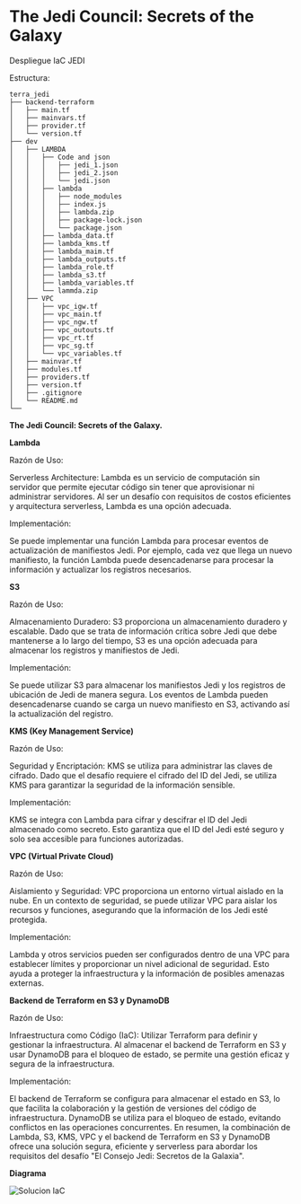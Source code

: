 # The Jedi Council: Secrets of the Galaxy

Despliegue IaC JEDI

Estructura:

```console
terra_jedi
├── backend-terraform
│   ├── main.tf
│   ├── mainvars.tf
│   ├── provider.tf
│   └── version.tf
├── dev
│   ├── LAMBDA
│   │   ├── Code and json
│   │   │   ├── jedi_1.json
│   │   │   ├── jedi_2.json
│   │   │   └── jedi.json
│   │   ├── lambda
│   │   │   ├── node_modules
│   │   │   ├── index.js
│   │   │   ├── lambda.zip
│   │   │   ├── package-lock.json
│   │   │   └── package.json
│   │   ├── lambda_data.tf
│   │   ├── lambda_kms.tf
│   │   ├── lambda_maim.tf
│   │   ├── lambda_outputs.tf
│   │   ├── lambda_role.tf
│   │   ├── lambda_s3.tf
│   │   ├── lambda_variables.tf
│   │   └── lammda.zip
│   ├── VPC
│   │   ├── vpc_igw.tf
│   │   ├── vpc_main.tf
│   │   ├── vpc_ngw.tf
│   │   ├── vpc_outouts.tf
│   │   ├── vpc_rt.tf
│   │   ├── vpc_sg.tf
│   │   └── vpc_variables.tf
│   ├── mainvar.tf
│   ├── modules.tf
│   ├── providers.tf
│   ├── version.tf
│   ├── .gitignore
│   └── README.md
└──
```

**The Jedi Council: Secrets of the Galaxy.**

**Lambda**

Razón de Uso:

Serverless Architecture: Lambda es un servicio de computación sin servidor que permite ejecutar código sin tener que aprovisionar ni administrar servidores. Al ser un desafío con requisitos de costos eficientes y arquitectura serverless, Lambda es una opción adecuada.

Implementación:

Se puede implementar una función Lambda para procesar eventos de actualización de manifiestos Jedi. Por ejemplo, cada vez que llega un nuevo manifiesto, la función Lambda puede desencadenarse para procesar la información y actualizar los registros necesarios.

**S3**

Razón de Uso:

Almacenamiento Duradero: S3 proporciona un almacenamiento duradero y escalable. Dado que se trata de información crítica sobre Jedi que debe mantenerse a lo largo del tiempo, S3 es una opción adecuada para almacenar los registros y manifiestos de Jedi.

Implementación:

Se puede utilizar S3 para almacenar los manifiestos Jedi y los registros de ubicación de Jedi de manera segura. Los eventos de Lambda pueden desencadenarse cuando se carga un nuevo manifiesto en S3, activando así la actualización del registro.

**KMS (Key Management Service)**

Razón de Uso:

Seguridad y Encriptación: KMS se utiliza para administrar las claves de cifrado. Dado que el desafío requiere el cifrado del ID del Jedi, se utiliza KMS para garantizar la seguridad de la información sensible.

Implementación:

KMS se integra con Lambda para cifrar y descifrar el ID del Jedi almacenado como secreto. Esto garantiza que el ID del Jedi esté seguro y solo sea accesible para funciones autorizadas.

**VPC (Virtual Private Cloud)**

Razón de Uso:

Aislamiento y Seguridad: VPC proporciona un entorno virtual aislado en la nube. En un contexto de seguridad, se puede utilizar VPC para aislar los recursos y funciones, asegurando que la información de los Jedi esté protegida.

Implementación:

Lambda y otros servicios pueden ser configurados dentro de una VPC para establecer límites y proporcionar un nivel adicional de seguridad. Esto ayuda a proteger la infraestructura y la información de posibles amenazas externas.

**Backend de Terraform en S3 y DynamoDB**

Razón de Uso:

Infraestructura como Código (IaC): Utilizar Terraform para definir y gestionar la infraestructura. Al almacenar el backend de Terraform en S3 y usar DynamoDB para el bloqueo de estado, se permite una gestión eficaz y segura de la infraestructura.

Implementación:

El backend de Terraform se configura para almacenar el estado en S3, lo que facilita la colaboración y la gestión de versiones del código de infraestructura. DynamoDB se utiliza para el bloqueo de estado, evitando conflictos en las operaciones concurrentes.
En resumen, la combinación de Lambda, S3, KMS, VPC y el backend de Terraform en S3 y DynamoDB ofrece una solución segura, eficiente y serverless para abordar los requisitos del desafío "El Consejo Jedi: Secretos de la Galaxia".

**Diagrama**

![Solucion IaC](doc/jedi-Página-2.jpg)

```
